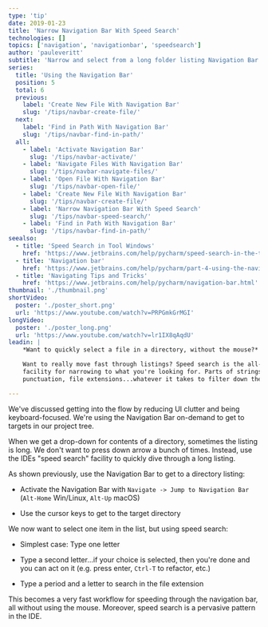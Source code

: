 ```yaml
---
type: 'tip'
date: 2019-01-23
title: 'Narrow Navigation Bar With Speed Search'
technologies: []
topics: ['navigation', 'navigationbar', 'speedsearch']
author: 'pauleveritt'
subtitle: 'Narrow and select from a long folder listing Navigation Bar by typing a speed search.'
series:
  title: 'Using the Navigation Bar'
  position: 5
  total: 6
  previous:
    label: 'Create New File With Navigation Bar'
    slug: '/tips/navbar-create-file/'
  next:  
    label: 'Find in Path With Navigation Bar'
    slug: '/tips/navbar-find-in-path/'
  all: 
    - label: 'Activate Navigation Bar'
      slug: '/tips/navbar-activate/'
    - label: 'Navigate Files With Navigation Bar'
      slug: '/tips/navbar-navigate-files/'
    - label: 'Open File With Navigation Bar'
      slug: '/tips/navbar-open-file/'
    - label: 'Create New File With Navigation Bar'
      slug: '/tips/navbar-create-file/'
    - label: 'Narrow Navigation Bar With Speed Search'
      slug: '/tips/navbar-speed-search/'
    - label: 'Find in Path With Navigation Bar'
      slug: '/tips/navbar-find-in-path/'
seealso:
  - title: 'Speed Search in Tool Windows'
    href: 'https://www.jetbrains.com/help/pycharm/speed-search-in-the-tool-windows.html'
  - title: 'Navigation bar'
    href: 'https://www.jetbrains.com/help/pycharm/part-4-using-the-navigation-bar.html'
  - title: 'Navigating Tips and Tricks'
    href: 'https://www.jetbrains.com/help/pycharm/navigation-bar.html'
thumbnail: './thumbnail.png'
shortVideo:
  poster: './poster_short.png'
  url: 'https://www.youtube.com/watch?v=PRPGmkGrMGI'
longVideo:
  poster: './poster_long.png'
  url: 'https://www.youtube.com/watch?v=lr1IX8qAqdU'
leadin: |
    *Want to quickly select a file in a directory, without the mouse?*

    Want to really move fast through listings? Speed search is the all-purpose 
    facility for narrowing to what you're looking for. Parts of strings, 
    punctuation, file extensions...whatever it takes to filter down the list.

---
```


We've discussed getting into the flow by reducing UI clutter and being 
keyboard-focused. We're using the Navigation Bar on-demand to get to targets 
in our project tree.

When we get a drop-down for contents of a directory, sometimes the listing 
is long. We don't want to press down arrow a bunch of times. Instead, use 
the IDEs "speed search" facility to quickly dive through a long listing. 

As shown previously, use the Navigation Bar to get to a directory listing:

- Activate the Navigation Bar with 
`Navigate -> Jump to Navigation Bar` (`Alt-Home` Win/Linux, 
`Alt-Up` macOS)

- Use the cursor keys to get to the target directory

We now want to select one item in the list, but using speed search:

- Simplest case: Type one letter

- Type a second letter...if your choice is selected, then you're done and 
you can act on it (e.g. press enter, `Ctrl-T` to refactor, etc.)

- Type a period and a letter to search in the file extension

This becomes a very fast workflow for speeding through the navigation 
bar, all without using the mouse. Moreover, speed search is a pervasive 
pattern in the IDE.

